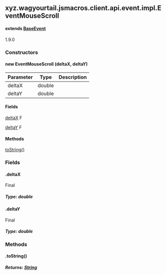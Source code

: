 

xyz.wagyourtail.jsmacros.client.api.event.impl.EventMouseScroll
---------------------------------------------------------------

#### extends [BaseEvent](1.9.2/xyz/wagyourtail/jsmacros/core/event/BaseEvent.html)

1.9.0

### Constructors

#### new EventMouseScroll (deltaX, deltaY)

| Parameter | Type | Description |
|---|---|---|
| deltaX | double |  |
| deltaY | double |  |



#### Fields

[deltaX](1.9.2/)
F


[deltaY](1.9.2/)
F



#### Methods

[toString()](#toString-)



### Fields

#### .deltaX

Final

##### Type: double



#### .deltaY

Final

##### Type: double



### Methods

#### .toString()


##### Returns: [String](https://docs.oracle.com/javase/8/docs/api/index.html?java/lang/String.html)




